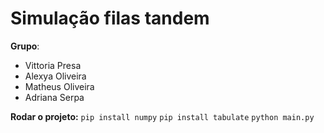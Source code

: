 # Simulação filas tandem

**Grupo**: 
- Vittoria Presa
- Alexya Oliveira 
- Matheus Oliveira
- Adriana Serpa


**Rodar o projeto:**
```pip install numpy```
```pip install tabulate```
```python main.py```
